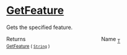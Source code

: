 # [GetFeature](./Signature-100663438.md)

Gets the specified feature.

Returns<img width=200/>Name
<sub>[T](./Signature-100663438.md)</sub><img width=200/><sub>[GetFeature](./Signature-100663438.md) ( [`String`](https://docs.microsoft.com/en-us/dotnet/api/System.String) )</sub><br>


